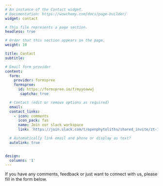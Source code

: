 ```yaml
---
# An instance of the Contact widget.
# Documentation: https://wowchemy.com/docs/page-builder/
widget: contact

# This file represents a page section.
headless: true

# Order that this section appears on the page.
weight: 10

title: Contact
subtitle:

# Email form provider
content:
  form:
    provider: formspree
    formspree:
      id: https://formspree.io/f/myyoawwj
       captcha: true

  # Contact (edit or remove options as required)
  email: 
  contact_links:
    - icon: comments
      icon_pack: fas
      name: Join our slack workspace
      link: 'https://join.slack.com/t/openphytoliths/shared_invite/zt-1akxgco84-cz4Dii0Q5gXeb9J49UgYoQ'

  # Automatically link email and phone or display as text?
  autolink: true

 
design:
  columns: '1'
---
```


If you have any comments, feedback or just want to connect with us, please fill in the form below. 
